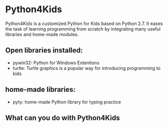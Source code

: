 # Python4Kids
Python4Kids is a customized Python for Kids based on Python 2.7. It eases the task of learning programming from scratch by integrating many useful libraries and home-made modules.

## Open libraries installed:
* pywin32: Python for Windows Extentions
* turtle: Turtle graphics is a popular way for introducing programming to kids

## home-made libraries:
* pyty: home-made Python library for typing practice


## What can you do with Python4Kids
